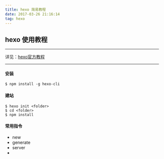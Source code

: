 ```yaml
---
title: hexo 简易教程
date: 2017-03-26 21:16:14
tag: hexo
---
```


## hexo 使用教程
- - - - 
详见：[hexo官方教程](https://hexo.io/zh-cn)
- - - - 
#### 安装
```
$ npm install -g hexo-cli
```

#### 建站
```
$ hexo init <folder>
$ cd <folder>
$ npm install
```

#### 常用指令
* new 
* generate
* server
* 